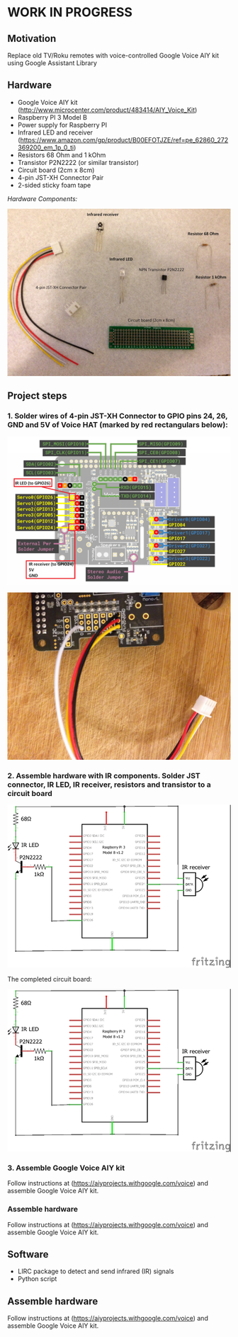 # WORK IN PROGRESS
## Motivation

Replace old TV/Roku remotes with voice-controlled Google Voice AIY kit using Google Assistant Library

## Hardware
- Google Voice AIY kit (http://www.microcenter.com/product/483414/AIY_Voice_Kit)
- Raspberry PI 3 Model B
- Power supply for Raspberry PI
- Infrared LED and receiver (https://www.amazon.com/gp/product/B00EFOTJZE/ref=pe_62860_272369200_em_1p_0_ti)
- Resistors 68 Ohm and 1 kOhm
- Transistor P2N2222 (or similar transistor)
- Circuit board (2cm x 8cm)
- 4-pin JST-XH Connector Pair
- 2-sided sticky foam tape

*Hardware Components:*

![Hardware components](https://github.com/dvillevald/tv_remote_google_voice_aiy/blob/master/images/Hardware_components.jpg)

## Project steps

### 1. Solder wires of 4-pin JST-XH Connector to GPIO pins 24, 26, GND and 5V of Voice HAT (marked by red rectangulars below):

![Schematics of Voice Hat connections](https://github.com/dvillevald/tv_remote_google_voice_aiy/blob/master/images/Voice_HAT_Hardware_Extensions.png)

![Soldering wires to Voice Hat](https://github.com/dvillevald/tv_remote_google_voice_aiy/blob/master/images/Soldering%20cables%20to%20HAT%20board%20.JPG)

### 2. Assemble hardware with IR components. Solder JST connector, IR LED, IR receiver, resistors and transistor to a circuit board

![Schematics of IR hardware extension](https://github.com/dvillevald/tv_remote_google_voice_aiy/blob/master/images/RPI1_schem.jpg)

The completed circuit board:

![Schematics of IR hardware extension](https://github.com/dvillevald/tv_remote_google_voice_aiy/blob/master/images/RPI1_schem.jpg)


### 3. Assemble Google Voice AIY kit

Follow instructions at (https://aiyprojects.withgoogle.com/voice) and assemble Google Voice AIY kit. 


### Assemble hardware

Follow instructions at (https://aiyprojects.withgoogle.com/voice) and assemble Google Voice AIY kit. 




## Software
- LIRC package to detect and send infrared (IR) signals
- Python script 

## Assemble hardware

Follow instructions at (https://aiyprojects.withgoogle.com/voice) and assemble Google Voice AIY kit. 
